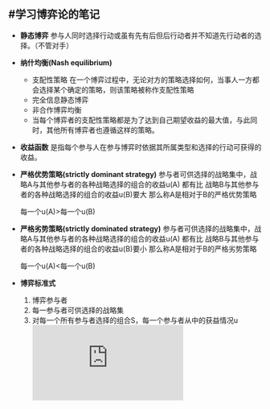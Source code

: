 #学习博弈论的笔记
---

+ **静态博弈** 参与人同时选择行动或虽有先有后但后行动者并不知道先行动者的选择。（不管对手）

+ **纳什均衡(Nash equilibrium)**
  - 支配性策略  在一个博弈过程中，无论对方的策略选择如何，当事人一方都会选择某个确定的策略，则该策略被称作支配性策略
  - 完全信息静态博弈
  - 非合作博弈均衡
  - 当每个博弈者的支配性策略都是为了达到自己期望收益的最大值，与此同时，其他所有博弈者也遵循这样的策略。

+ **收益函数** 是指每个参与人在参与博弈时依据其所属类型和选择的行动可获得的收益。

+ **严格优势策略(strictly dominant strategy)** 
  参与者可供选择的战略集中，战略A与其他参与者的各种战略选择的组合的收益u(A)
  都有比 战略B与其他参与者的各种战略选择的组合的收益u(B)要大
  那么称A是相对于B的严格优势策略
  
  每一个u(A)>每一个u(B)

+ **严格劣势策略(strictly dominated strategy)** 
  参与者可供选择的战略集中，战略A与其他参与者的各种战略选择的组合的收益u(A)
  都有比 战略B与其他参与者的各种战略选择的组合的收益u(B)要小
  那么称A是相对于B的严格劣势策略
  
  每一个u(A)<每一个u(B)  

+ **博弈标准式**
  1. 博弈参与者
  2. 每一参与者可供选择的战略集
  3. 对每一个所有参与者选择的组合S，每一个参与者从中的获益情况u  
  ![博弈标准式](http://www.sciweavers.org/tex2img.php?eq=G%3D%5Cbig%5C%7BS_%7B1%7D%20%2C...%2CS_%7Bn%7D%3Bu_%7B1%7D%2C...%2Cu_%7Bn%7D%5Cbig%5C%7D%20&bc=White&fc=Black&im=jpg&fs=12&ff=arev&edit=0)
